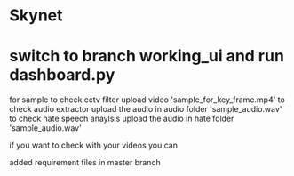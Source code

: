 # Skynet

# switch to branch working_ui and run dashboard.py


for sample
to check cctv filter upload video 'sample_for_key_frame.mp4' 
to check audio extractor upload the audio in audio folder 'sample_audio.wav'
to check hate speech anaylsis upload the audio in hate folder 'sample_audio.wav'

if you want to check with your videos you can 

added requirement files in master branch
